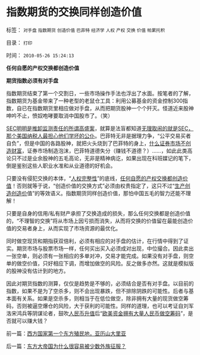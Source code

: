 # 指数期货的交换同样创造价值

标签： `对手盘` `指数期货` `创造价值` `巴菲特` `经济学` `人权` `产权` `交换` `价值` `帕累托积` 

目录： `打印`

时间： `2010-05-26 15:24:13`

**任何自愿的产权交换都创造价值**

**期货指数必须有对手盘**



指数期货结束了第一个交割日，一些市场操作手法也浮出了水面。按笔者的了解，指数期货为基金带来了一种老型的老鼠仓工具：利用公募基金的资金控制300指数，自已在指数期货里相应做对手盘，从而把期货股神一个个歼灭。怪道近来股神呻吟不止，愤奴咆哮要取消中国股市了。（笑）

[SEC明明是推卸监测责任的所谓高盛案](../../../2010/4/23/中国愚民眼中的SEC起诉高盛；大盘股可能有更大的下跌.md)，就算是法盲都知道[无理取闹的就是SEC，那个美国纳税人最担心他们学坏的公仆](../../../2010/5/11/SEC炒作高盛案将令民主党一败涂地.md)。巴菲特无非是据理力争，“公平交易买者自负”，但是中国的各路股神，就把火头烧到了巴菲特的身上，[什么证券市场不创造财富](../../../2009/11/26/交换创造价值之“零和股市创造的社会价值”.md)，证券市场制造泡沫，巴菲特道德失分（赚钱不道德？）……，如此此类高论只不过是业余股神的五毛高论，无非是精神病讫，如果出现在科班媒记的笔下，倒是鉴别这些人职业水准和从业道德的好机会。

只要没有侵犯交换的本体，“[人权完整性](../../../2009/11/19/人权完整性和器官移植.md)”的底线，[任何自愿的产权交换都创造价值](../../../2008/8/25/价值守恒定律：交换决定价值，政府采购与泡沫GDP.md)！否则就等于说，“创造价值的交换方式”必须由权贵指定了，这只不过“[生产创造创造价](../../../2010/5/11/抢劫的经济含义是生产，物质生产都是“抢劫”.md)值”的等效语义。指数期货同样创造价值，那怕中国五毛的智力还能不理解！

只要是自身的信用/私有财产承担了交换造成的损失，那么任何交换都是创造价值的，“不理智的交换”将从市场上因亏损而消失，从而将交换的价值留在最能创造价值的交易者身上，从而实现了市场资源的最优化。

同时做空现货和期指获双倍利，必须有相应的对手盘的估计，在行情中得到了证实。期货市场与股票市场一样，任何买出买入必须成对出现，中位撮合。因此卖出一张空单，则必须有一张相应的多单对冲，交易才能完成。如果没有对手盘，则空单的做空价值，只好相应下调，而增加做空的风险。反之做多亦然。这就是模拟版的股神没有估计到的地方。

因此对期货指数的测算，仅仅是趋势是不够的，必须结合是否有对手盘。以目前的指数，如果不是为了空杀多，则不会出现暴跌，但不排除阴跌的可能性。后者与基本面有关系。如果是空杀多，则相当于在低位做空，除非拥有大量的现货做空筹码，否则被逼空爆仓的风险，大于获利的可能性。同样的道理，也可以考证自刘军洛宋鸿兵等阴谋论者，鼓吹[人民币升值](../../../2010/4/25/人民币不升值必死！人民币缓慢升值找死！.md)后“[欧美资金拥有大量人民币做空筹码](../../../2008/7/21/中国索罗斯做空美元剪美国人羊毛惨败的货币战争.md)”，是否就可以赚大钱？



前一篇：[西方国家第一个东方殖民地，亚历山大里亚](../../../2010/5/25/西方国家第一个东方殖民地，亚历山大里亚.md)

后一篇：[东方大帝国为什么很容易被少数外族征服？](../../../2010/5/26/东方大帝国为什么很容易被少数外族征服？.md)